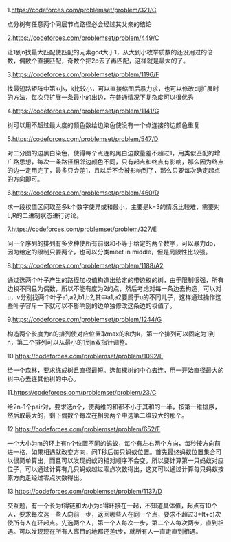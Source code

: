 1.https://codeforces.com/problemset/problem/321/C

点分树有任意两个同层节点路径必会经过其父亲的结论

2.https://codeforces.com/problemset/problem/449/C

让1到n找最大匹配使匹配的元素gcd大于1，从大到小枚举质数的还没用过的倍数，偶数个直接匹配，奇数个把2p去了再匹配，这样就是最大的了。

3.https://codeforces.com/problemset/problem/1196/F

找最短路矩阵中第k小，k比较小，可以直接缩图后暴力求，也可以修改dij扩展时的方法，每次只扩展一条最小的出边，在普通情况下复杂度可以很优秀

4.https://codeforces.com/problemset/problem/1141/G

树可以用不超过最大度的颜色数给边染色使没有一个点连接的边颜色重复

5.https://codeforces.com/problemset/problem/547/D

对二分图的边黑白染色，使得每个点连的黑白边数量差不超过1，用类似匹配的增广路思想，每次一条路径相邻边颜色不同，只有起点和终点有影响，那么因为终点的边一定用完了，最多只会差1，且以后不会被影响到了，那么只要每次确定起点的方向即可。

6.https://codeforces.com/problemset/problem/460/D

求一段权值区间取至多k个数字使异或和最小，主要是k=3的情况比较难，需要对L,R的二进制状态进行讨论。

7.https://codeforces.com/problemset/problem/327/E

问一个序列的排列有多少种使所有前缀和不等于给定的两个数字，可以暴力dp，因为给定的限制只要两个，也可以分类meet in middle，但是局限性比较强。

8.https://codeforces.com/problemset/problem/1188/A2

通过选两个叶子产生的路径加权值构造出给定的带边权的树，由于限制很强，所有边权不同且为偶数，所以不能有度为2的点，然后考虑对每一条边去构造，可以对u，v分别找两个叶子a1,a2,b1,b2,其中a1,a2要属于u的不同儿子，这样通过操作这些叶子容斥一下就可以不影响别的边单独修改这条边的权值了。

9.https://codeforces.com/problemset/problem/1244/G

构造两个长度为n的排列使对应位置取max的和为k，第一个排列可以固定为1到n，第二个排列可以从最小的1到n双指针调整。

10.https://codeforces.com/problemset/problem/1092/E

给一个森林，要求练成树且直径最短。选每棵树的中心去连，用一开始直径最大的树中心去连其他树的中心。

11.https://codeforces.com/problemset/problem/23/C

给2n-1个pair对，要求选n个，使两维的和都不小于其和的一半，按第一维排序，然后取最大的，剩下偶数个每次在相邻两个中选第二维较大的那个。

12.https://codeforces.com/problemset/problem/652/F

一个大小为m的环上有n个位置不同的蚂蚁，每个有左右两个方向，每秒按方向前进一格，如果相遇就改变方向，问T秒后每只蚂蚁位置。首先最终蚂蚁位置集合可以很简单算出，而且可以发现蚂蚁的相对顺序不会变，所以要计算第一只蚂蚁对应位子，可以通过计算有几只蚂蚁越过零点次数得出，这又可以通过计算每只蚂蚁按原方向走经过零点次数得出。

13.https://codeforces.com/problemset/problem/1137/D

交互题，有一个长为t得链和大小为c得环接在一起，不知道具体值，起点有10个人，要求每次选一些人向前一步，返回哪些人在同一个点，要求不超过3*(t+c)次使所有人在环起点。先选两个人，第一个人每次一步，第二个人每次两步，直到相遇。可以发现现在所有人离目的地都还差t步，就所有人一直走直到相遇。

